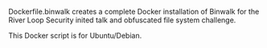 
Dockerfile.binwalk creates a complete Docker installation of Binwalk
for the River Loop Security inited talk and obfuscated file system challenge.

This Docker script is for Ubuntu/Debian.

